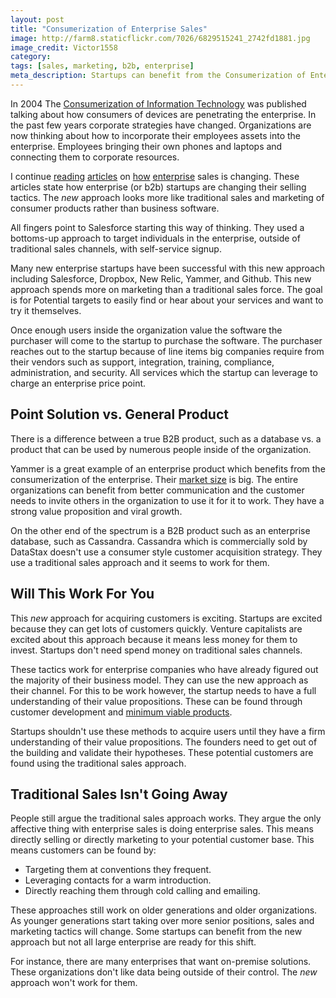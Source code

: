 ```yaml
---
layout: post
title: "Consumerization of Enterprise Sales"
image: http://farm8.staticflickr.com/7026/6829515241_2742fd1881.jpg
image_credit: Victor1558
category: 
tags: [sales, marketing, b2b, enterprise]
meta_description: Startups can benefit from the Consumerization of Enterprise Sales but not always.
---
```


In 2004 The [Consumerization of Information Technology][3] was published talking about how consumers of devices are penetrating the enterprise. In the past few years corporate strategies have changed. Organizations are now thinking about how to incorporate their employees assets into the enterprise. Employees bringing their own phones and laptops and connecting them to corporate resources.

I continue [reading][2] [articles][6] on [how][7] [enterprise][1] sales is changing. These articles state how enterprise (or b2b) startups are changing their selling tactics. The _new_ approach looks more like traditional sales and marketing of consumer products rather than business software.

All fingers point to Salesforce starting this way of thinking. They used a bottoms-up approach to target individuals in the enterprise, outside of traditional sales channels, with self-service signup.

Many new enterprise startups have been successful with this new approach including Salesforce, Dropbox, New Relic, Yammer, and Github. This new approach spends more on marketing than a traditional sales force. The goal is for Potential targets to easily find or hear about your services and want to try it themselves. 

Once enough users inside the organization value the software the purchaser will come to the startup to purchase the software. The purchaser reaches out to the startup because of line items big companies require from their vendors such as support, integration, training, compliance, administration, and security. All services which the startup can leverage to charge an enterprise price point.

## Point Solution vs. General Product
There is a difference between a true B2B product, such as a database vs. a product that can be used by numerous people inside of the organization.

Yammer is a great example of an enterprise product which benefits from the consumerization of the enterprise. Their [market size][5] is big. The entire organizations can benefit from better communication and the customer needs to invite others in the organization to use it for it to work. They have a strong value proposition and viral growth.

On the other end of the spectrum is a B2B product such as an enterprise database, such as Cassandra. Cassandra which is commercially sold by DataStax doesn't use a consumer style customer acquisition strategy. They use a traditional sales approach and it seems to work for them.

## Will This Work For You
This _new_ approach for acquiring customers is exciting. Startups are excited because they can get lots of customers quickly. Venture capitalists are excited about this approach because it means less money for them to invest. Startups don't need spend money on traditional sales channels. 

These tactics work for enterprise companies who have already figured out the majority of their business model. They can use the new approach as their channel. For this to be work however, the startup needs to have a full understanding of their value propositions. These can be found through customer development and [minimum viable products][4]. 

Startups shouldn't use these methods to acquire users until they have a firm understanding of their value propositions. The founders need to get out of the building and validate their hypotheses. These potential customers are found using the traditional sales approach.

## Traditional Sales Isn't Going Away
People still argue the traditional sales approach works. They argue the only affective thing with enterprise sales is doing enterprise sales. This means directly selling or directly marketing to your potential customer base. This means customers can be found by:

* Targeting them at conventions they frequent.
* Leveraging contacts for a warm introduction.
* Directly reaching them through cold calling and emailing.

These approaches still work on older generations and older organizations. As younger generations start taking over more senior positions, sales and marketing tactics will change. Some startups can benefit from the new approach but not all large enterprise are ready for this shift.

For instance, there are many enterprises that want on-premise solutions. These organizations don't like data being outside of their control. The _new_ approach won't work for them. 

[1]: http://cdixon.org/2012/09/24/the-rise-of-enterprise-marketing/
[2]: http://techcrunch.com/2012/08/05/the-rise-of-the-enterprise-startup-consumerization-and-clouds-open-the-door-disruption-closes-the-deal/
[3]: http://lef.csc.com/projects/70 "Consumerization of Information Technology"
[4]: /2012/07/a-minimum-viable-product/ "Minimum Viable Product"
[5]: /2012/09/investor-deck-market-size/ "Market Size"
[6]: http://www.sideroad.com/Sales/fresh-approach-to-selling.html
[7]: http://bizshifts-trends.com/2012/10/18/traditional-sales-funnel-is-flawed-outdated-ineffective-enter-buy-funnel-flip-the-funnel-manage-sales-flow-stop-waste/


